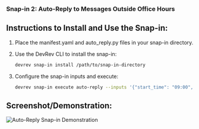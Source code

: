 ### Snap-in 2: Auto-Reply to Messages Outside Office Hours 

## Instructions to Install and Use the Snap-in:

1. Place the manifest.yaml and auto_reply.py files in your snap-in directory.
2. Use the DevRev CLI to install the snap-in:
   ```bash
   devrev snap-in install /path/to/snap-in-directory
   ```
   
3. Configure the snap-in inputs and execute:
   ```bash
   devrev snap-in execute auto-reply --inputs '{"start_time": "09:00", "end_time": "17:00", "auto_reply_message": "Our office is currently closed. We will get back to you during office hours."}'
   ```
   

## Screenshot/Demonstration: 

![Auto-Reply Snap-in Demonstration](https://your-screenshot-url.com)